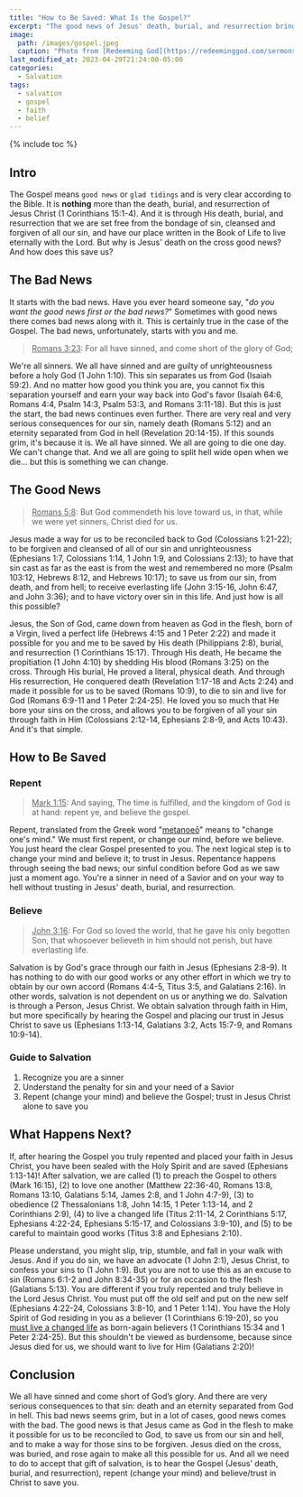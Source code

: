 ```yaml
---
title: "How to Be Saved: What Is the Gospel?"
excerpt: "The good news of Jesus' death, burial, and resurrection brings salvation to all who believe."
image: 
  path: /images/gospel.jpeg
  caption: "Photo from [Redeeming God](https://redeeminggod.com/sermons/miscellaneous/what-is-the-gospel/)"
last_modified_at: 2023-04-29T21:24:00-05:00
categories:
  - Salvation
tags: 
  - salvation
  - gospel
  - faith
  - belief
---
```


{% include toc %}

## Intro
The Gospel means `good news` or `glad tidings` and is very clear according to the Bible. It is **nothing** more than the death, burial, and resurrection of Jesus Christ (1 Corinthians 15:1-4). And it is through His death, burial, and resurrection that we are set free from the bondage of sin, cleansed and forgiven of all our sin, and have our place written in the Book of Life to live eternally with the Lord. But why is Jesus' death on the cross good news? And how does this save us?

## The Bad News
It starts with the bad news. Have you ever heard someone say, "*do you want the good news first or the bad news?*" Sometimes with good news there comes bad news along with it. This is certainly true in the case of the Gospel. The bad news, unfortunately, starts with you and me.

> <u>Romans 3:23</u>: For all have sinned, and come short of the glory of God;

We're all sinners. We all have sinned and are guilty of unrighteousness before a holy God (1 John 1:10). This sin separates us from God (Isaiah 59:2). And no matter how good you think you are, you cannot fix this separation yourself and earn your way back into God's favor (Isaiah 64:6, Romans 4:4, Psalm 14:3, Psalm 53:3, and Romans 3:11-18). But this is just the start, the bad news continues even further. There are very real and very serious consequences for our sin, namely death (Romans 5:12) and an eternity separated from God in hell (Revelation 20:14-15). If this sounds grim, it's because it is. We all have sinned. We all are going to die one day. We can't change that. And we all are going to split hell wide open when we die... but this is something we can change.

## The Good News
> <u>Romans 5:8</u>: But God commendeth his love toward us, in that, while we were yet sinners, Christ died for us.

Jesus made a way for us to be reconciled back to God (Colossians 1:21-22); to be forgiven and cleansed of all of our sin and unrighteousness (Ephesians 1:7, Colossians 1:14, 1 John 1:9, and Colossians 2:13); to have that sin cast as far as the east is from the west and remembered no more (Psalm 103:12, Hebrews 8:12, and Hebrews 10:17); to save us from our sin, from death, and from hell; to receive everlasting life (John 3:15-16, John 6:47, and John 3:36); and to have victory over sin in this life. And just how is all this possible?

Jesus, the Son of God, came down from heaven as God in the flesh, born of a Virgin, lived a perfect life (Hebrews 4:15 and 1 Peter 2:22) and made it possible for you and me to be saved by His death (Philippians 2:8), burial, and resurrection (1 Corinthians 15:17). Through His death, He became the propitiation (1 John 4:10) by shedding His blood (Romans 3:25) on the cross. Through His burial, He proved a literal, physical death. And through His resurrection, He conquered death (Revelation 1:17-18 and Acts 2:24) and made it possible for us to be saved (Romans 10:9), to die to sin and live for God (Romans 6:9-11 and 1 Peter 2:24-25). He loved you so much that He bore your sins on the cross, and allows you to be forgiven of all your sin through faith in Him (Colossians 2:12-14, Ephesians 2:8-9, and Acts 10:43). And it's that simple.

## How to Be Saved
### Repent
> <u>Mark 1:15</u>: And saying, The time is fulfilled, and the kingdom of God is at hand: repent ye, and believe the gospel.

Repent, translated from the Greek word "[metanoeō](https://www.blueletterbible.org/lexicon/g3340/kjv/tr/0-1/)" means to "change one's mind." We must first repent, or change our mind, before we believe. You just heard the clear Gospel presented to you. The next logical step is to change your mind and believe it; to trust in Jesus. Repentance happens through seeing the bad news; our sinful condition before God as we saw just a moment ago. You're a sinner in need of a Savior and on your way to hell without trusting in Jesus' death, burial, and resurrection.

### Believe
> <u>John 3:16</u>: For God so loved the world, that he gave his only begotten Son, that whosoever believeth in him should not perish, but have everlasting life.

Salvation is by God's grace through our faith in Jesus (Ephesians 2:8-9). It has nothing to do with our good works or any other effort in which we try to obtain by our own accord (Romans 4:4-5, Titus 3:5, and Galatians 2:16). In other words, salvation is not dependent on us or anything we do. Salvation is through a Person, Jesus Christ. We obtain salvation through faith in Him, but more specifically by hearing the Gospel and placing our trust in Jesus Christ to save us (Ephesians 1:13-14, Galatians 3:2, Acts 15:7-9, and Romans 10:9-14).

### Guide to Salvation
1. Recognize you are a sinner
2. Understand the penalty for sin and your need of a Savior
3. Repent (change your mind) and believe the Gospel; trust in Jesus Christ alone to save you

## What Happens Next?
If, after hearing the Gospel you truly repented and placed your faith in Jesus Christ, you have been sealed with the Holy Spirit and are saved (Ephesians 1:13-14)! After salvation, we are called (1) to preach the Gospel to others (Mark 16:15), (2) to love one another (Matthew 22:36-40, Romans 13:8, Romans 13:10, Galatians 5:14, James 2:8, and 1 John 4:7-9), (3) to obedience (2 Thessalonians 1:8, John 14:15, 1 Peter 1:13-14, and 2 Corinthians 2:9), (4) to live a changed life (Titus 2:11-14, 2 Corinthians 5:17, Ephesians 4:22-24, Ephesians 5:15-17, and Colossians 3:9-10), and (5) to be careful to maintain good works (Titus 3:8 and Ephesians 2:10). 

Please understand, you might slip, trip, stumble, and fall in your walk with Jesus. And if you do sin, we have an advocate (1 John 2:1), Jesus Christ, to confess your sins to (1 John 1:9). But you are not to use this as an excuse to sin (Romans 6:1-2 and John 8:34-35) or for an occasion to the flesh (Galatians 5:13). You are different if you truly repented and truly believe in the Lord Jesus Christ. You must put off the old self and put on the new self (Ephesians 4:22-24, Colossians 3:8-10, and 1 Peter 1:14). You have the Holy Spirit of God residing in you as a believer (1 Corinthians 6:19-20), so you [must live a changed life](https://www.exagora.me/christianity/changed-life/) as born-again believers (1 Corinthians 15:34 and 1 Peter 2:24-25). But this shouldn't be viewed as burdensome, because since Jesus died for us, we should want to live for Him (Galatians 2:20)!  

## Conclusion
We all have sinned and come short of God’s glory. And there are very serious consequences to that sin: death and an eternity separated from God in hell. This bad news seems grim, but in a lot of cases, good news comes with the bad. The good news is that Jesus came as God in the flesh to make it possible for us to be reconciled to God, to save us from our sin and hell, and to make a way for those sins to be forgiven. Jesus died on the cross, was buried, and rose again to make all this possible for us. And all we need to do to accept that gift of salvation, is to hear the Gospel (Jesus’ death, burial, and resurrection), repent (change your mind) and believe/trust in Christ to save you.  

<script src='https://www.blueletterbible.org/assets-v3/scripts/blbToolTip/BLB_ScriptTagger-min.js' type='text/javascript'></script>
<script type='text/javascript'>
BLB.Tagger.Translation = 'KJV';
BLB.Tagger.HyperLinks = 'all'; 
BLB.Tagger.HideTanslationAbbrev = false;
BLB.Tagger.TargetNewWindow = true;
BLB.Tagger.Style = 'par'; 
BLB.Tagger.NoSearchTagNames = '';
BLB.Tagger.NoSearchClassNames = 'noTag doNotTag'; 
</script>
